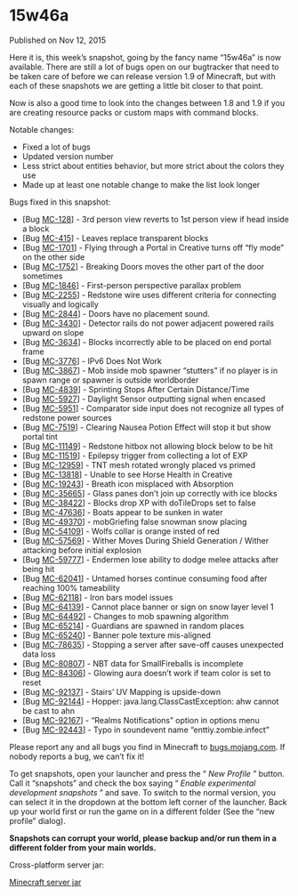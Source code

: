 # 15w46a
Published on Nov 12, 2015

Here it is, this week’s snapshot, going by the fancy name “15w46a” is now
available. There are still a lot of bugs open on our bugtracker that need to
be taken care of before we can release version 1.9 of Minecraft, but with each
of these snapshots we are getting a little bit closer to that point.

Now is also a good time to look into the changes between 1.8 and 1.9 if you
are creating resource packs or custom maps with command blocks.

Notable changes:

  * Fixed a lot of bugs
  * Updated version number
  * Less strict about entities behavior, but more strict about the colors they use
  * Made up at least one notable change to make the list look longer

Bugs fixed in this snapshot:

  * [Bug [MC-128](https://bugs.mojang.com/browse/MC-128)] - 3rd person view reverts to 1st person view if head inside a block
  * [Bug [MC-415](https://bugs.mojang.com/browse/MC-415)] - Leaves replace transparent blocks
  * [Bug [MC-1701](https://bugs.mojang.com/browse/MC-1701)] - Flying through a Portal in Creative turns off “fly mode” on the other side
  * [Bug [MC-1752](https://bugs.mojang.com/browse/MC-1752)] - Breaking Doors moves the other part of the door sometimes
  * [Bug [MC-1846](https://bugs.mojang.com/browse/MC-1846)] - First-person perspective parallax problem
  * [Bug [MC-2255](https://bugs.mojang.com/browse/MC-2255)] - Redstone wire uses different criteria for connecting visually and logically
  * [Bug [MC-2844](https://bugs.mojang.com/browse/MC-2844)] - Doors have no placement sound.
  * [Bug [MC-3430](https://bugs.mojang.com/browse/MC-3430)] - Detector rails do not power adjacent powered rails upward on slope
  * [Bug [MC-3634](https://bugs.mojang.com/browse/MC-3634)] - Blocks incorrectly able to be placed on end portal frame
  * [Bug [MC-3776](https://bugs.mojang.com/browse/MC-3776)] - IPv6 Does Not Work
  * [Bug [MC-3867](https://bugs.mojang.com/browse/MC-3867)] - Mob inside mob spawner “stutters” if no player is in spawn range or spawner is outside worldborder
  * [Bug [MC-4839](https://bugs.mojang.com/browse/MC-4839)] - Sprinting Stops After Certain Distance/Time
  * [Bug [MC-5927](https://bugs.mojang.com/browse/MC-5927)] - Daylight Sensor outputting signal when encased
  * [Bug [MC-5951](https://bugs.mojang.com/browse/MC-5951)] - Comparator side input does not recognize all types of redstone power sources
  * [Bug [MC-7519](https://bugs.mojang.com/browse/MC-7519)] - Clearing Nausea Potion Effect will stop it but show portal tint
  * [Bug [MC-11149](https://bugs.mojang.com/browse/MC-11149)] - Redstone hitbox not allowing block below to be hit
  * [Bug [MC-11519](https://bugs.mojang.com/browse/MC-11519)] - Epilepsy trigger from collecting a lot of EXP
  * [Bug [MC-12959](https://bugs.mojang.com/browse/MC-12959)] - TNT mesh rotated wrongly placed vs primed
  * [Bug [MC-13818](https://bugs.mojang.com/browse/MC-13818)] - Unable to see Horse Health in Creative
  * [Bug [MC-19243](https://bugs.mojang.com/browse/MC-19243)] - Breath icon misplaced with Absorption
  * [Bug [MC-35665](https://bugs.mojang.com/browse/MC-35665)] - Glass panes don’t join up correctly with ice blocks
  * [Bug [MC-38422](https://bugs.mojang.com/browse/MC-38422)] - Blocks drop XP with doTileDrops set to false
  * [Bug [MC-47636](https://bugs.mojang.com/browse/MC-47636)] - Boats appear to be sunken in water
  * [Bug [MC-49370](https://bugs.mojang.com/browse/MC-49370)] - mobGriefing false snowman snow placing
  * [Bug [MC-54109](https://bugs.mojang.com/browse/MC-54109)] - Wolfs collar is orange insted of red
  * [Bug [MC-57569](https://bugs.mojang.com/browse/MC-57569)] - Wither Moves During Shield Generation / Wither attacking before initial explosion
  * [Bug [MC-59777](https://bugs.mojang.com/browse/MC-59777)] - Endermen lose ability to dodge melee attacks after being hit
  * [Bug [MC-62041](https://bugs.mojang.com/browse/MC-62041)] - Untamed horses continue consuming food after reaching 100% tameability
  * [Bug [MC-62118](https://bugs.mojang.com/browse/MC-62118)] - Iron bars model issues
  * [Bug [MC-64139](https://bugs.mojang.com/browse/MC-64139)] - Cannot place banner or sign on snow layer level 1
  * [Bug [MC-64492](https://bugs.mojang.com/browse/MC-64492)] - Changes to mob spawning algorithm
  * [Bug [MC-65214](https://bugs.mojang.com/browse/MC-65214)] - Guardians are spawned in random places
  * [Bug [MC-65240](https://bugs.mojang.com/browse/MC-65240)] - Banner pole texture mis-aligned
  * [Bug [MC-78635](https://bugs.mojang.com/browse/MC-78635)] - Stopping a server after save-off causes unexpected data loss
  * [Bug [MC-80807](https://bugs.mojang.com/browse/MC-80807)] - NBT data for SmallFireballs is incomplete
  * [Bug [MC-84306](https://bugs.mojang.com/browse/MC-84306)] - Glowing aura doesn’t work if team color is set to reset
  * [Bug [MC-92137](https://bugs.mojang.com/browse/MC-92137)] - Stairs’ UV Mapping is upside-down
  * [Bug [MC-92144](https://bugs.mojang.com/browse/MC-92144)] - Hopper: java.lang.ClassCastException: ahw cannot be cast to ahn
  * [Bug [MC-92167](https://bugs.mojang.com/browse/MC-92167)] - “Realms Notifications” option in options menu
  * [Bug [MC-92443](https://bugs.mojang.com/browse/MC-92443)] - Typo in soundevent name “enttiy.zombie.infect”

Please report any and all bugs you find in Minecraft to
[bugs.mojang.com](https://bugs.mojang.com). If nobody reports a bug, we can’t
fix it!

To get snapshots, open your launcher and press the “ _New Profile_ ” button.
Call it “snapshots” and check the box saying “ _Enable experimental
development snapshots_ ” and save. To switch to the normal version, you can
select it in the dropdown at the bottom left corner of the launcher. Back up
your world first or run the game on in a different folder (See the “new
profile” dialog).

**Snapshots can corrupt your world, please backup and/or run them in a
different folder from your main worlds.**

Cross-platform server jar:

[Minecraft server
jar](https://launcher.mojang.com/mc/game/15w46a/server/f0f25f22430b0c122308244f210df66ae3ce7894/server.jar)


